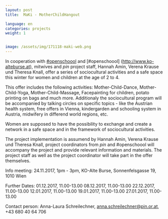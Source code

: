 ```yaml
---
layout: post
title:  MaKi - MotherChildHangout

language: en
categories: projects
weight: 1


image: /assets/img/171118-maki-web.png
---
```


In cooperation with [#openschoool](http://www.openschoool.org) and [#openschoool] (http://www.ko-alteburse.at), mitwives and *pin* project staff, Hannah Amin, Verena Krause und Theresa Knall, offer a series of sociocultural activities and a safe space this winter for women and children at the age of 2 to 4.

This offer includes the following activities: Mother-Child-Dance, Mother-Child-Yoga, Mother-Child-Massage, Facepainting for children, potato printing on bags and much more. Additionaly the sociocultural program will be accompanied by talking circles on specific topics - like the Austrian health system, free offers in Vienna, kindergarden and schooling system in Austria, midwifery in differend world regions, etc.

Women are supposed to have the possibility to exchange and create a network in a safe space and in the framework of sociocultural activities.

The project implementation is assumend by Hannah Amin, Verena Krause und Theresa Knall, project coordinators from *pin* and #openschoool will accompany the project and provide relevant information and materials. The project staff as well as the project coordinator will take part in the offer themselves.

Info meeting: 24.11.2017, 1pm - 3pm, KO-Alte Burse, Sonnenfelsgasse 19, 1010 Wien

Further Dates: 01.12.2017, 11.00-13.00 08.12.2017, 11.00-13.00 22.12.2017, 11.00-13.00 12.01.2017, 11.00-13.00 19.01.2017, 11.00-13.00 27.01.2017, 11.00-13.00

Contact person: Anna-Laura Schreilechner, anna.schreilechner@pin.or.at, +43 680 40 64 706
